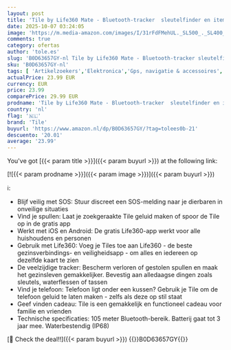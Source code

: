 ```yaml
---
layout: post
title: 'Tile by Life360 Mate - Bluetooth-tracker  sleutelfinder en itemfinder voor sleutels  tassen en meer. Telefoonzoeker. Zowel iOS- als Android-compatibel. 1 stuk  zwart '
date: 2025-10-07 03:24:05
image: 'https://m.media-amazon.com/images/I/31rFdFMehUL._SL500_._SL400_.jpg'
comments: true
category: ofertas
author: 'tole.es'
slug: 'B0D63657GY-nl Tile by Life360 Mate - Bluetooth-tracker sleutelfinder en...'
sku: 'B0D63657GY-nl'
tags: [ 'Artikelzoekers','Elektronica','Gps, navigatie & accessoires','tile','🇳🇱', ]
actualPrice: 23.99 EUR
currency: EUR
price: 23.99
comparePrice: 29.99 EUR
prodname: 'Tile by Life360 Mate - Bluetooth-tracker  sleutelfinder en itemfinder voor sleutels  tassen en meer. Telefoonzoeker. Zowel iOS- als Android-compatibel. 1 stuk  zwart '
country: 'nl'
flag: '🇳🇱'
brand: 'Tile'
buyurl: 'https://www.amazon.nl/dp/B0D63657GY/?tag=tolees0b-21'
descuento: '20.01'
average: '23.99'
---
```


You've got [{{< param title >}}]({{< param buyurl >}}) at the following link:

[![{{< param prodname >}}]({{< param image >}})]({{< param buyurl >}})

ℹ️:

- Blijf veilig met SOS: Stuur discreet een SOS-melding naar je dierbaren in onveilige situaties
- Vind je spullen: Laat je zoekgeraakte Tile geluid maken of spoor de Tile op in de gratis app
- Werkt met iOS en Android: De gratis Life360-app werkt voor alle huishoudens en personen
- Gebruik met Life360: Voeg je Tiles toe aan Life360 - de beste gezinsverbindings- en veiligheidsapp - om alles en iedereen op dezelfde kaart te zien
- De veelzijdige tracker: Bescherm verloren of gestolen spullen en maak het gezinsleven gemakkelijker. Bevestig aan alledaagse dingen zoals sleutels, waterflessen of tassen
- Vind je telefoon: Telefoon ligt onder een kussen? Gebruik je Tile om de telefoon geluid te laten maken - zelfs als deze op stil staat
- Geef vinden cadeau: Tile is een gemakkelijk en functioneel cadeau voor familie en vrienden
- Technische specificaties: 105 meter Bluetooth-bereik. Batterij gaat tot 3 jaar mee. Waterbestendig (IP68)

[🛒 Check the deal!!]({{< param buyurl >}})
{{<world>}}B0D63657GY{{</world>}}
